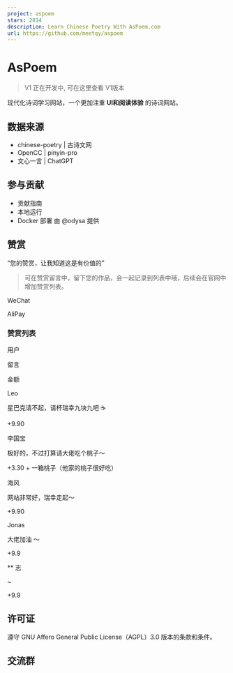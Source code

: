 ```yaml
---
project: aspoem
stars: 2814
description: Learn Chinese Poetry With AsPoem.com
url: https://github.com/meetqy/aspoem
---
```


AsPoem
======

> V1 正在开发中, 可在这里查看 V1版本

现代化诗词学习网站，一个更加注重 **UI和阅读体验** 的诗词网站。

数据来源
----

-   chinese-poetry | 古诗文网
-   OpenCC | pinyin-pro
-   文心一言 | ChatGPT

参与贡献
----

-   贡献指南
-   本地运行
-   Docker 部署 由 @odysa 提供

赞赏
--

“您的赞赏，让我知道这是有价值的”

> 可在赞赏留言中，留下您的作品，会一起记录到列表中哦，后续会在官网中增加赞赏列表。

WeChat

AliPay

### 赞赏列表

用户

留言

金额

Leo

星巴克请不起，请杯瑞幸九块九吧 ☕

+9.90

李国宝

极好的，不过打算请大佬吃个桃子～

+3.30 + 一箱桃子（他家的桃子很好吃）

海风

网站非常好，瑞幸走起～

+9.90

Jonas

大佬加油 ～

+9.9

\*\* 志

~

+9.9

许可证
---

遵守 GNU Affero General Public License（AGPL）3.0 版本的条款和条件。

交流群
---

